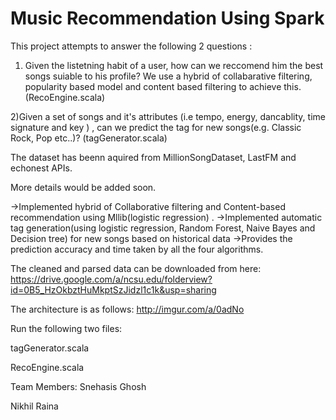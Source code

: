 # Music Recommendation Using Spark

This project attempts to answer the following 2 questions :

1) Given the listetning habit of a user, how can we reccomend him the best songs suiable to his profile?
We use a hybrid of collabarative filtering, popularity based model and content based filtering to achieve this.
(RecoEngine.scala)


2)Given a set of songs and it's attributes (i.e tempo, energy, dancablity, time signature and key ) , can we predict the tag for new songs(e.g. Classic Rock, Pop etc..)?
(tagGenerator.scala)

The dataset has beenn aquired from MillionSongDataset, LastFM and echonest APIs.

More details would be added soon.

->Implemented hybrid of Collaborative filtering and Content-based recommendation using Mllib(logistic regression) .
->Implemented automatic tag generation(using logistic regression, Random Forest, Naive Bayes and Decision tree) for new songs based on historical data 
->Provides the prediction accuracy and time taken by all the four algorithms.

The cleaned and parsed data can be downloaded from here:
https://drive.google.com/a/ncsu.edu/folderview?id=0B5_HzOkbztHuMkptSzJidzl1c1k&usp=sharing

The architecture is as follows:
http://imgur.com/a/0adNo

Run the following two files:

tagGenerator.scala

RecoEngine.scala

Team Members:
Snehasis Ghosh

Nikhil Raina
